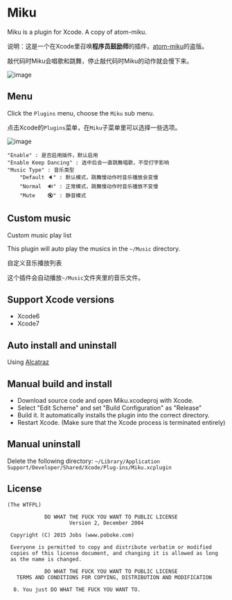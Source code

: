 
# Miku

Miku is a plugin for Xcode. A copy of atom-miku.

说明：这是一个在Xcode里召唤**程序员鼓励师**的插件，[atom-miku](https://github.com/sunqibuhuake/atom-miku)的盗版。

敲代码时Miku会唱歌和跳舞，停止敲代码时Miku的动作就会慢下来。

![image](https://github.com/poboke/Miku/raw/master/Screenshots/about.png)


## Menu

Click the `Plugins` menu, choose the `Miku` sub menu.

点击Xcode的`Plugins`菜单，在`Miku`子菜单里可以选择一些选项。

![image](https://github.com/poboke/Miku/raw/master/Screenshots/menu.jpg)

    "Enable" : 是否启用插件，默认启用
    "Enable Keep Dancing" : 选中后会一直跳舞唱歌，不受打字影响
    "Music Type" : 音乐类型
        "Default 🔈" : 默认模式，跳舞慢动作时音乐播放会变慢
        "Normal  🔊" : 正常模式，跳舞慢动作时音乐播放不变慢
        "Mute    🔇" : 静音模式

## Custom music

Custom music play list

This plugin will auto play the musics in the `~/Music` directory.


自定义音乐播放列表

这个插件会自动播放`~/Music`文件夹里的音乐文件。


## Support Xcode versions

- Xcode6
- Xcode7


## Auto install and uninstall

Using [Alcatraz](https://github.com/alcatraz/Alcatraz)


## Manual build and install

- Download source code and open Miku.xcodeproj with Xcode.
- Select "Edit Scheme" and set "Build Configuration" as "Release"
- Build it. It automatically installs the plugin into the correct directory.
- Restart Xcode. (Make sure that the Xcode process is terminated entirely)


## Manual uninstall 

Delete the following directory:
`~/Library/Application Support/Developer/Shared/Xcode/Plug-ins/Miku.xcplugin`


## License

    (The WTFPL)
    
                DO WHAT THE FUCK YOU WANT TO PUBLIC LICENSE
                        Version 2, December 2004
    
     Copyright (C) 2015 Jobs (www.poboke.com)
    
     Everyone is permitted to copy and distribute verbatim or modified
     copies of this license document, and changing it is allowed as long
     as the name is changed.
    
                DO WHAT THE FUCK YOU WANT TO PUBLIC LICENSE
       TERMS AND CONDITIONS FOR COPYING, DISTRIBUTION AND MODIFICATION
    
      0. You just DO WHAT THE FUCK YOU WANT TO.

